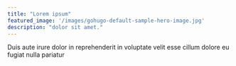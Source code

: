 ```yaml
---
title: "Lorem ipsum"
featured_image: '/images/gohugo-default-sample-hero-image.jpg'
description: "dolor sit amet."
---
```

Duis aute irure dolor in reprehenderit in voluptate velit esse cillum dolore eu fugiat nulla pariatur
